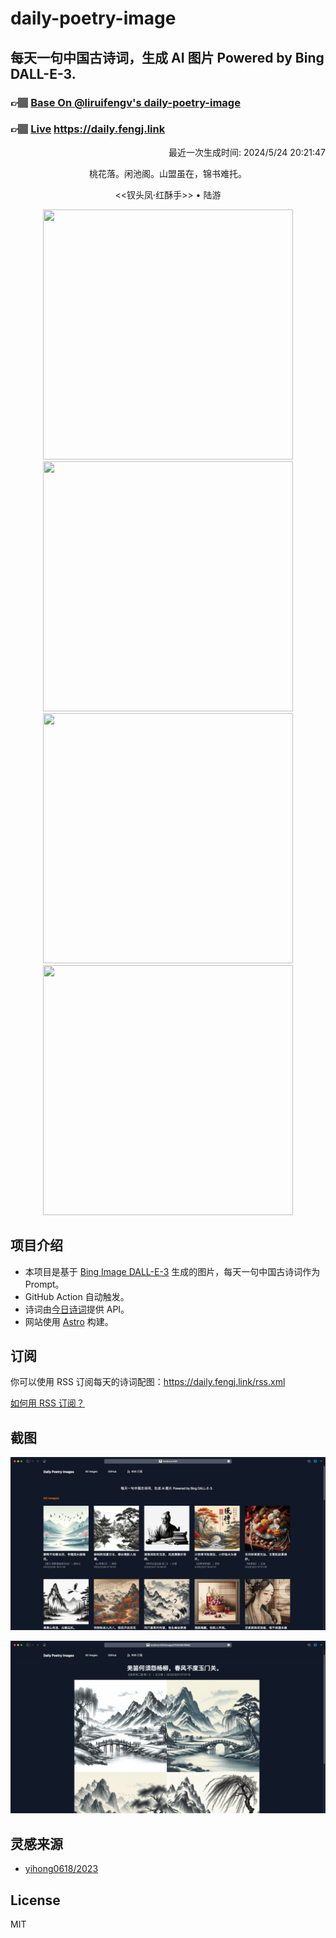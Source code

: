 
# daily-poetry-image

## 每天一句中国古诗词，生成 AI 图片 Powered by Bing DALL-E-3.

### 👉🏽 [Base On @liruifengv's daily-poetry-image](https://github.com/liruifengv/daily-poetry-image)

### 👉🏽 [Live](https://daily.fengj.link) https://daily.fengj.link

<p align="right">
  最近一次生成时间: 2024/5/24 20:21:47
</p>
<p align="center">
桃花落。闲池阁。山盟虽在，锦书难托。
</p>
<p align="center">
<<钗头凤·红酥手>> • 陆游
</p>
<p align="center">
<img src="https://tse4.mm.bing.net/th/id/OIG2.xld2tWi.PksT5pivyd1Z" height="400" width="400" />
<img src="https://tse1.mm.bing.net/th/id/OIG2.pg1Z2afWj.DHf9kF5nS9" height="400" width="400" />
<img src="https://tse4.mm.bing.net/th/id/OIG2.HTItGkIIoE6iOz.3vdUk" height="400" width="400" />
<img src="https://tse3.mm.bing.net/th/id/OIG2.2Xlk0KlGttnabP6WR4TD" height="400" width="400" />
</p>

## 项目介绍

-   本项目是基于 [Bing Image DALL-E-3](https://www.bing.com/images/create) 生成的图片，每天一句中国古诗词作为 Prompt。
-   GitHub Action 自动触发。
-   诗词由[今日诗词](https://www.jinrishici.com/)提供 API。
-   网站使用 [Astro](https://astro.build) 构建。

## 订阅

你可以使用 RSS 订阅每天的诗词配图：https://daily.fengj.link/rss.xml

[如何用 RSS 订阅？](https://zhuanlan.zhihu.com/p/55026716)

## 截图

![图片列表](./screenshots/Snipaste_2023-12-28_21-00-26.png)

![图片详情](./screenshots/Snipaste_2023-12-28_21-00-53.png)

## 灵感来源

-   [yihong0618/2023](https://github.com/yihong0618/2023)

## License

MIT
